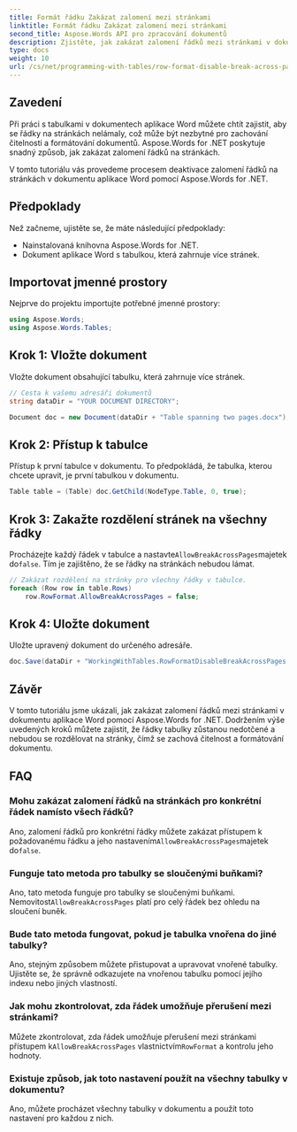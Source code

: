 ```yaml
---
title: Formát řádku Zakázat zalomení mezi stránkami
linktitle: Formát řádku Zakázat zalomení mezi stránkami
second_title: Aspose.Words API pro zpracování dokumentů
description: Zjistěte, jak zakázat zalomení řádků mezi stránkami v dokumentech aplikace Word pomocí Aspose.Words for .NET, abyste zachovali čitelnost a formátování tabulky.
type: docs
weight: 10
url: /cs/net/programming-with-tables/row-format-disable-break-across-pages/
---
```

## Zavedení

Při práci s tabulkami v dokumentech aplikace Word můžete chtít zajistit, aby se řádky na stránkách nelámaly, což může být nezbytné pro zachování čitelnosti a formátování dokumentů. Aspose.Words for .NET poskytuje snadný způsob, jak zakázat zalomení řádků na stránkách.

V tomto tutoriálu vás provedeme procesem deaktivace zalomení řádků na stránkách v dokumentu aplikace Word pomocí Aspose.Words for .NET.

## Předpoklady

Než začneme, ujistěte se, že máte následující předpoklady:
- Nainstalovaná knihovna Aspose.Words for .NET.
- Dokument aplikace Word s tabulkou, která zahrnuje více stránek.

## Importovat jmenné prostory

Nejprve do projektu importujte potřebné jmenné prostory:

```csharp
using Aspose.Words;
using Aspose.Words.Tables;
```

## Krok 1: Vložte dokument

Vložte dokument obsahující tabulku, která zahrnuje více stránek.

```csharp
// Cesta k vašemu adresáři dokumentů
string dataDir = "YOUR DOCUMENT DIRECTORY";

Document doc = new Document(dataDir + "Table spanning two pages.docx");
```

## Krok 2: Přístup k tabulce

Přístup k první tabulce v dokumentu. To předpokládá, že tabulka, kterou chcete upravit, je první tabulkou v dokumentu.

```csharp
Table table = (Table) doc.GetChild(NodeType.Table, 0, true);
```

## Krok 3: Zakažte rozdělení stránek na všechny řádky

 Procházejte každý řádek v tabulce a nastavte`AllowBreakAcrossPages`majetek do`false`. Tím je zajištěno, že se řádky na stránkách nebudou lámat.

```csharp
// Zakázat rozdělení na stránky pro všechny řádky v tabulce.
foreach (Row row in table.Rows)
    row.RowFormat.AllowBreakAcrossPages = false;
```

## Krok 4: Uložte dokument

Uložte upravený dokument do určeného adresáře.

```csharp
doc.Save(dataDir + "WorkingWithTables.RowFormatDisableBreakAcrossPages.docx");
```

## Závěr

V tomto tutoriálu jsme ukázali, jak zakázat zalomení řádků mezi stránkami v dokumentu aplikace Word pomocí Aspose.Words for .NET. Dodržením výše uvedených kroků můžete zajistit, že řádky tabulky zůstanou nedotčené a nebudou se rozdělovat na stránky, čímž se zachová čitelnost a formátování dokumentu.

## FAQ

### Mohu zakázat zalomení řádků na stránkách pro konkrétní řádek namísto všech řádků?  
 Ano, zalomení řádků pro konkrétní řádky můžete zakázat přístupem k požadovanému řádku a jeho nastavením`AllowBreakAcrossPages`majetek do`false`.

### Funguje tato metoda pro tabulky se sloučenými buňkami?  
 Ano, tato metoda funguje pro tabulky se sloučenými buňkami. Nemovitost`AllowBreakAcrossPages` platí pro celý řádek bez ohledu na sloučení buněk.

### Bude tato metoda fungovat, pokud je tabulka vnořena do jiné tabulky?  
Ano, stejným způsobem můžete přistupovat a upravovat vnořené tabulky. Ujistěte se, že správně odkazujete na vnořenou tabulku pomocí jejího indexu nebo jiných vlastností.

### Jak mohu zkontrolovat, zda řádek umožňuje přerušení mezi stránkami?  
 Můžete zkontrolovat, zda řádek umožňuje přerušení mezi stránkami přístupem k`AllowBreakAcrossPages` vlastnictvím`RowFormat` a kontrolu jeho hodnoty.

### Existuje způsob, jak toto nastavení použít na všechny tabulky v dokumentu?  
Ano, můžete procházet všechny tabulky v dokumentu a použít toto nastavení pro každou z nich.